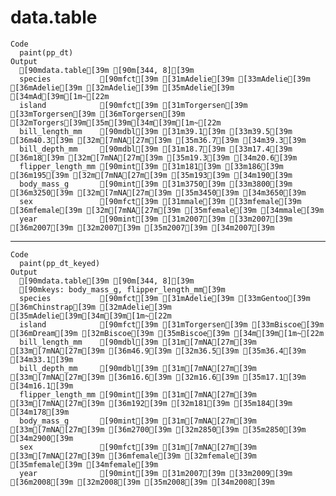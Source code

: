 # data.table

    Code
      paint(pp_dt)
    Output
      [90mdata.table[39m [90m[344, 8][39m 
      species           [90mfct[39m [31mAdelie[39m [33mAdelie[39m [36mAdelie[39m [32mAdelie[39m [35mAdelie[39m [34mAd[39m[1m~[22m
      island            [90mfct[39m [31mTorgersen[39m [33mTorgersen[39m [36mTorgersen[39m [32mTorgers[39m[35m[39m[34m[39m[1m~[22m
      bill_length_mm    [90mdbl[39m [31m39.1[39m [33m39.5[39m [36m40.3[39m [32m[7mNA[27m[39m [35m36.7[39m [34m39.3[39m
      bill_depth_mm     [90mdbl[39m [31m18.7[39m [33m17.4[39m [36m18[39m [32m[7mNA[27m[39m [35m19.3[39m [34m20.6[39m
      flipper_length_mm [90mint[39m [31m181[39m [33m186[39m [36m195[39m [32m[7mNA[27m[39m [35m193[39m [34m190[39m
      body_mass_g       [90mint[39m [31m3750[39m [33m3800[39m [36m3250[39m [32m[7mNA[27m[39m [35m3450[39m [34m3650[39m
      sex               [90mfct[39m [31mmale[39m [33mfemale[39m [36mfemale[39m [32m[7mNA[27m[39m [35mfemale[39m [34mmale[39m
      year              [90mint[39m [31m2007[39m [33m2007[39m [36m2007[39m [32m2007[39m [35m2007[39m [34m2007[39m 

---

    Code
      paint(pp_dt_keyed)
    Output
      [90mdata.table[39m [90m[344, 8][39m 
      [90mkeys: body_mass_g, flipper_length_mm[39m 
      species           [90mfct[39m [31mAdelie[39m [33mGentoo[39m [36mChinstrap[39m [32mAdelie[39m [35mAdelie[39m[34m[39m[1m~[22m
      island            [90mfct[39m [31mTorgersen[39m [33mBiscoe[39m [36mDream[39m [32mBiscoe[39m [35mBiscoe[39m [34m[39m[1m~[22m
      bill_length_mm    [90mdbl[39m [31m[7mNA[27m[39m [33m[7mNA[27m[39m [36m46.9[39m [32m36.5[39m [35m36.4[39m [34m33.1[39m
      bill_depth_mm     [90mdbl[39m [31m[7mNA[27m[39m [33m[7mNA[27m[39m [36m16.6[39m [32m16.6[39m [35m17.1[39m [34m16.1[39m
      flipper_length_mm [90mint[39m [31m[7mNA[27m[39m [33m[7mNA[27m[39m [36m192[39m [32m181[39m [35m184[39m [34m178[39m
      body_mass_g       [90mint[39m [31m[7mNA[27m[39m [33m[7mNA[27m[39m [36m2700[39m [32m2850[39m [35m2850[39m [34m2900[39m
      sex               [90mfct[39m [31m[7mNA[27m[39m [33m[7mNA[27m[39m [36mfemale[39m [32mfemale[39m [35mfemale[39m [34mfemale[39m
      year              [90mint[39m [31m2007[39m [33m2009[39m [36m2008[39m [32m2008[39m [35m2008[39m [34m2008[39m 

